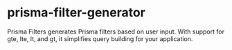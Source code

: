 # prisma-filter-generator
Prisma Filters generates Prisma filters based on user input. With support for gte, lte, lt, and gt, it simplifies query building for your application.
